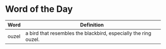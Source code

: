 # Word of the Day

|Word|Definition|
|---|---|
|ouzel|a bird that resembles the blackbird, especially the ring ouzel.|
